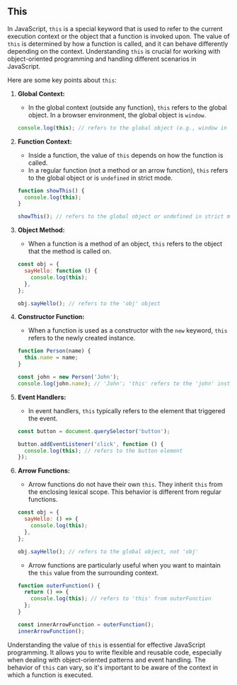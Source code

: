 ## This

In JavaScript, `this` is a special keyword that is used to refer to the current execution context or the object that a function is invoked upon. The value of `this` is determined by how a function is called, and it can behave differently depending on the context. Understanding `this` is crucial for working with object-oriented programming and handling different scenarios in JavaScript.

Here are some key points about `this`:

1. **Global Context:**
   - In the global context (outside any function), `this` refers to the global object. In a browser environment, the global object is `window`.

   ```javascript
   console.log(this); // refers to the global object (e.g., window in a browser)
   ```

2. **Function Context:**
   - Inside a function, the value of `this` depends on how the function is called.
   - In a regular function (not a method or an arrow function), `this` refers to the global object or is `undefined` in strict mode.

   ```javascript
   function showThis() {
     console.log(this);
   }

   showThis(); // refers to the global object or undefined in strict mode
   ```

3. **Object Method:**
   - When a function is a method of an object, `this` refers to the object that the method is called on.

   ```javascript
   const obj = {
     sayHello: function () {
       console.log(this);
     },
   };

   obj.sayHello(); // refers to the 'obj' object
   ```

4. **Constructor Function:**
   - When a function is used as a constructor with the `new` keyword, `this` refers to the newly created instance.

   ```javascript
   function Person(name) {
     this.name = name;
   }

   const john = new Person('John');
   console.log(john.name); // 'John'; 'this' refers to the 'john' instance
   ```

5. **Event Handlers:**
   - In event handlers, `this` typically refers to the element that triggered the event.

   ```javascript
   const button = document.querySelector('button');

   button.addEventListener('click', function () {
     console.log(this); // refers to the button element
   });
   ```

6. **Arrow Functions:**
   - Arrow functions do not have their own `this`. They inherit `this` from the enclosing lexical scope. This behavior is different from regular functions.

   ```javascript
   const obj = {
     sayHello: () => {
       console.log(this);
     },
   };

   obj.sayHello(); // refers to the global object, not 'obj'
   ```

   - Arrow functions are particularly useful when you want to maintain the `this` value from the surrounding context.

   ```javascript
   function outerFunction() {
     return () => {
       console.log(this); // refers to 'this' from outerFunction
     };
   }

   const innerArrowFunction = outerFunction();
   innerArrowFunction();
   ```

Understanding the value of `this` is essential for effective JavaScript programming. It allows you to write flexible and reusable code, especially when dealing with object-oriented patterns and event handling. The behavior of `this` can vary, so it's important to be aware of the context in which a function is executed.